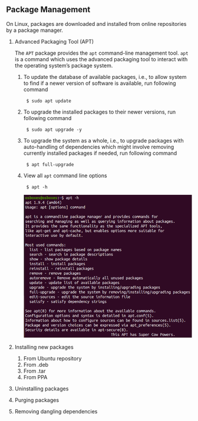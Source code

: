 ## Package Management

On Linux, packages are downloaded and installed from online repositories by a package manager.

1. Advanced Packaging Tool (APT)

    The `APT` package provides the `apt` command-line management tool. `apt` is a command which uses the advanced packaging tool to interact with the operating system’s package system.

    1. To update the database of available packages, i.e., to allow system to find if a newer version of software is available, run following command

            $ sudo apt update

    2. To upgrade the installed packages to their newer versions, run following command

            $ sudo apt upgrade -y

    3. To upgrade the system as a whole, i.e., to upgrade packages with auto-handling of dependencies which might involve removing currently installed packages if needed, run following command

            $ apt full-upgrade

    4. View all `apt` command line options

            $ apt -h

        ![apt help](../../image/getting_started_with_linux/6_apt_help.png)

2. Installing new packages

   1. From Ubuntu repository
   2. From .deb
   3. From .tar
   4. From PPA

3. Uninstalling packages

4. Purging packages

5. Removing dangling dependencies
